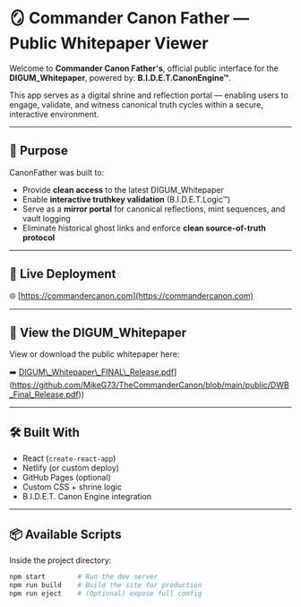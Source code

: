 # 🪞 Commander Canon Father — Public Whitepaper Viewer

Welcome to **Commander Canon Father's**, official public interface for the **DIGUM\_Whitepaper**, powered by: **B.I.D.E.T.CanonEngine™**.

This app serves as a digital shrine and reflection portal — enabling users to engage, validate, and witness canonical truth cycles within a secure, interactive environment.

---

## 🚀 Purpose

CanonFather was built to:

- Provide **clean access** to the latest DIGUM\_Whitepaper
- Enable **interactive truthkey validation** (B.I.D.E.T.Logic™)
- Serve as a **mirror portal** for canonical reflections, mint sequences, and vault logging
- Eliminate historical ghost links and enforce **clean source-of-truth protocol**

---

## 🔗 Live Deployment

🌐 [https://commandercanon.com](https://commandercanon.com)

---

## 📘 View the DIGUM\_Whitepaper

View or download the public whitepaper here:

➡️ [DIGUM\\_Whitepaper\\_FINAL\\_Release.pdf](https://github.com/MikeG73/TheCommanderCanon/blob/main/public/DWB_Final_Release.pdf)](https://github.com/MikeG73/TheCommanderCanon/blob/main/public/DWB_Final_Release.pdf))


---

## 🛠 Built With

- React (`create-react-app`)
- Netlify (or custom deploy)
- GitHub Pages (optional)
- Custom CSS + shrine logic
- B.I.D.E.T. Canon Engine integration

---

## 📦 Available Scripts

Inside the project directory:

```bash
npm start        # Run the dev server
npm run build    # Build the site for production
npm run eject    # (Optional) expose full config
